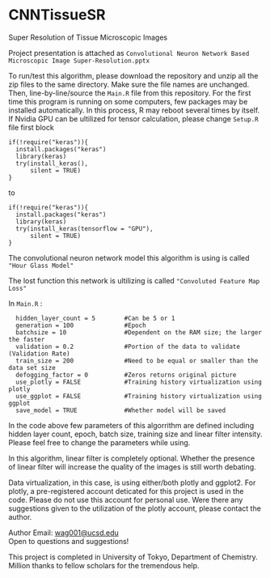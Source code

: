 # CNNTissueSR
Super Resolution of Tissue Microscopic Images

Project presentation is attached as ```Convolutional Neuron Network Based Microscopic Image Super-Resolution.pptx```

To run/test this algorithm, please download the repository and unzip all the zip files to the same directory. Make sure the file names are unchanged. Then, line-by-line/source the ```Main.R``` file from this repository. For the first time this program is running on some computers, few packages may be installed automatically. In this process, R may reboot several times by itself. If Nvidia GPU can be ultilized for tensor calculation, please change ```Setup.R``` file first block

```
if(!require("keras")){
  install.packages("keras")
  library(keras)
  try(install_keras(),
      silent = TRUE)
}
```

to

```
if(!require("keras")){
  install.packages("keras")
  library(keras)
  try(install_keras(tensorflow = "GPU"),
      silent = TRUE)
}
```


The convolutional neuron network model this algorithm is using is called ```"Hour Glass Model"```

The lost function this network is ultilizing is called ```"Convoluted Feature Map Loss"```


In ```Main.R``` :
```
  hidden_layer_count = 5        #Can be 5 or 1
  generation = 100              #Epoch
  batchsize = 10                #Dependent on the RAM size; the larger the faster
  validation = 0.2              #Portion of the data to validate (Validation Rate)
  train_size = 200              #Need to be equal or smaller than the data set size
  defogging_factor = 0          #Zeros returns original picture
  use_plotly = FALSE            #Training history virtualization using plotly
  use_ggplot = FALSE            #Training history virtualization using ggplot
  save_model = TRUE             #Whether model will be saved
```

In the code above few parameters of this algorrithm are defined including hidden layer count, epoch, batch size, training size and linear filter intensity. Please feel free to change the parameters while using.

In this algorithm, linear filter is completely optional. Whether the presence of linear filter will increase the quality of the images is still worth debating.

Data virtualization, in this case, is using either/both plotly and ggplot2. For plotly, a pre-registered account deticated for this project is used in the code. Please do not use this account for personal use. Were there any suggestions given to the utilization of the plotly account, please contact the author.


Author Email: wag001@ucsd.edu   
Open to questions and suggestions!

This project is completed in University of Tokyo, Department of Chemistry. Million thanks to fellow scholars for the tremendous help.
